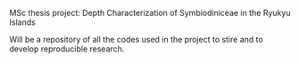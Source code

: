 
MSc thesis project: Depth Characterization of Symbiodiniceae in the Ryukyu Islands

Will be a repository of all the codes used in the project to stire and to develop reproducible research.

